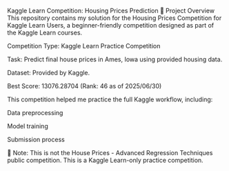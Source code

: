 Kaggle Learn Competition: Housing Prices Prediction
📂 Project Overview
This repository contains my solution for the Housing Prices Competition for Kaggle Learn Users, a beginner-friendly competition designed as part of the Kaggle Learn courses.

Competition Type: Kaggle Learn Practice Competition

Task: Predict final house prices in Ames, Iowa using provided housing data.

Dataset: Provided by Kaggle.

Best Score: 13076.28704 (Rank: 46 as of 2025/06/30)

This competition helped me practice the full Kaggle workflow, including:

Data preprocessing

Model training

Submission process

📌 Note: This is not the House Prices - Advanced Regression Techniques public competition. This is a Kaggle Learn-only practice competition.
